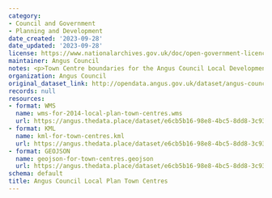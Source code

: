 ```yaml
---
category:
- Council and Government
- Planning and Development
date_created: '2023-09-28'
date_updated: '2023-09-28'
license: https://www.nationalarchives.gov.uk/doc/open-government-licence/version/3/
maintainer: Angus Council
notes: <p>Town Centre boundaries for the Angus Council Local Development Plan.</p>
organization: Angus Council
original_dataset_link: http://opendata.angus.gov.uk/dataset/angus-council-local-plan-town-centres
records: null
resources:
- format: WMS
  name: wms-for-2014-local-plan-town-centres.wms
  url: https://angus.thedata.place/dataset/e6cb5b16-98e8-4bc5-8dd8-3c93e287d413/resource/4030342d-27c2-42fa-98a5-c36d955d4952/download/wms-for-2014-local-plan-town-centres.wms
- format: KML
  name: kml-for-town-centres.kml
  url: https://angus.thedata.place/dataset/e6cb5b16-98e8-4bc5-8dd8-3c93e287d413/resource/ca772011-49b6-4544-bbcd-1dd11279a1f7/download/kml-for-town-centres.kml
- format: GEOJSON
  name: geojson-for-town-centres.geojson
  url: https://angus.thedata.place/dataset/e6cb5b16-98e8-4bc5-8dd8-3c93e287d413/resource/dc2d113c-d003-4bd7-9757-c822d9e2e186/download/geojson-for-town-centres.geojson
schema: default
title: Angus Council Local Plan Town Centres
---
```

